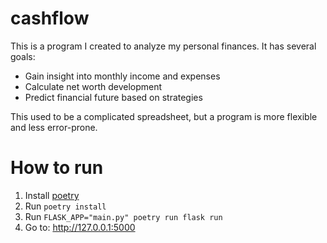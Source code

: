 # cashflow

This is a program I created to analyze my personal finances. It has several
goals:

 - Gain insight into monthly income and expenses
 - Calculate net worth development
 - Predict financial future based on strategies

This used to be a complicated spreadsheet, but a program is more flexible and
less error-prone.

# How to run

 1. Install [poetry](https://python-poetry.org/)
 2. Run `poetry install`
 3. Run `FLASK_APP="main.py" poetry run flask run`
 4. Go to: http://127.0.0.1:5000
